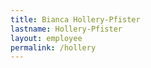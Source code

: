 ```yaml
---
title: Bianca Hollery-Pfister
lastname: Hollery-Pfister
layout: employee
permalink: /hollery
---
```

